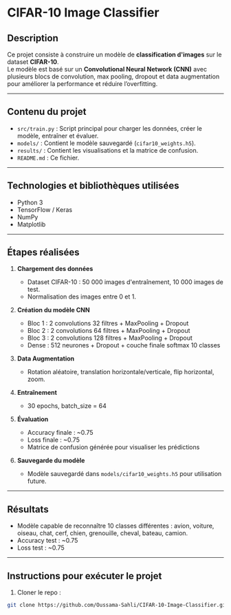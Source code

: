 # CIFAR-10 Image Classifier

##  Description
Ce projet consiste à construire un modèle de **classification d'images** sur le dataset **CIFAR-10**.  
Le modèle est basé sur un **Convolutional Neural Network (CNN)** avec plusieurs blocs de convolution, max pooling, dropout et data augmentation pour améliorer la performance et réduire l’overfitting.

---

##  Contenu du projet
- `src/train.py` : Script principal pour charger les données, créer le modèle, entraîner et évaluer.
- `models/` : Contient le modèle sauvegardé (`cifar10_weights.h5`).
- `results/` : Contient les visualisations et la matrice de confusion.
- `README.md` : Ce fichier.

---

##  Technologies et bibliothèques utilisées
- Python 3
- TensorFlow / Keras
- NumPy
- Matplotlib

---

##  Étapes réalisées

1. **Chargement des données**  
   - Dataset CIFAR-10 : 50 000 images d'entraînement, 10 000 images de test.
   - Normalisation des images entre 0 et 1.

2. **Création du modèle CNN**
   - Bloc 1 : 2 convolutions 32 filtres + MaxPooling + Dropout
   - Bloc 2 : 2 convolutions 64 filtres + MaxPooling + Dropout
   - Bloc 3 : 2 convolutions 128 filtres + MaxPooling + Dropout
   - Dense : 512 neurones + Dropout + couche finale softmax 10 classes

3. **Data Augmentation**
   - Rotation aléatoire, translation horizontale/verticale, flip horizontal, zoom.

4. **Entraînement**
   - 30 epochs, batch_size = 64

5. **Évaluation**
   - Accuracy finale : ~0.75
   - Loss finale : ~0.75
   - Matrice de confusion générée pour visualiser les prédictions

6. **Sauvegarde du modèle**
   - Modèle sauvegardé dans `models/cifar10_weights.h5` pour utilisation future.

---

##  Résultats
- Modèle capable de reconnaître 10 classes différentes : avion, voiture, oiseau, chat, cerf, chien, grenouille, cheval, bateau, camion.
- Accuracy test : ~0.75
- Loss test : ~0.75

---

##  Instructions pour exécuter le projet

1. Cloner le repo :
```bash
git clone https://github.com/Oussama-Sahli/CIFAR-10-Image-Classifier.git
